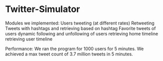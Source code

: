 # Twitter-Simulator

Modules we implemented:
Users tweeting (at different rates)
Retweeting
Tweets with hashtags and retrieving based on hashtag
Favorite tweets of users
dynamic following and unfollowing of users
retrieving home timeline
retrieving user timeline

Performance:
We ran the program for 1000 users for 5 minutes. We achieved a max tweet count of 3.7 million tweets in 5 minutes.
